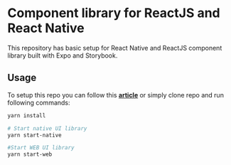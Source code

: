 # Component library for ReactJS and React Native

This repository has basic setup for React Native and ReactJS component library built with Expo and Storybook.

## Usage

To setup this repo you can follow this [**article**](https://medium.com/@mr.malitskyi/shared-component-library-for-reactjs-and-react-native-with-storybook-e1abbe9d84cb) or simply clone repo and run following commands:

```sh
yarn install

# Start native UI library
yarn start-native

#Start WEB UI library
yarn start-web
```
